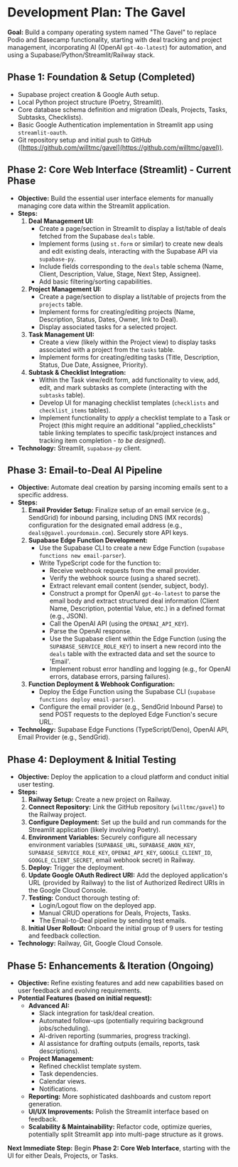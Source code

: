 # Development Plan: The Gavel

**Goal:** Build a company operating system named "The Gavel" to replace Podio and Basecamp functionality, starting with deal tracking and project management, incorporating AI (OpenAI `gpt-4o-latest`) for automation, and using a Supabase/Python/Streamlit/Railway stack.

## Phase 1: Foundation & Setup (Completed)

*   Supabase project creation & Google Auth setup.
*   Local Python project structure (Poetry, Streamlit).
*   Core database schema definition and migration (Deals, Projects, Tasks, Subtasks, Checklists).
*   Basic Google Authentication implementation in Streamlit app using `streamlit-oauth`.
*   Git repository setup and initial push to GitHub ([https://github.com/willtmc/gavel](https://github.com/willtmc/gavel)).

## Phase 2: Core Web Interface (Streamlit) - Current Phase

*   **Objective:** Build the essential user interface elements for manually managing core data within the Streamlit application.
*   **Steps:**
    1.  **Deal Management UI:**
        *   Create a page/section in Streamlit to display a list/table of deals fetched from the Supabase `deals` table.
        *   Implement forms (using `st.form` or similar) to create new deals and edit existing deals, interacting with the Supabase API via `supabase-py`.
        *   Include fields corresponding to the `deals` table schema (Name, Client, Description, Value, Stage, Next Step, Assignee).
        *   Add basic filtering/sorting capabilities.
    2.  **Project Management UI:**
        *   Create a page/section to display a list/table of projects from the `projects` table.
        *   Implement forms for creating/editing projects (Name, Description, Status, Dates, Owner, link to Deal).
        *   Display associated tasks for a selected project.
    3.  **Task Management UI:**
        *   Create a view (likely within the Project view) to display tasks associated with a project from the `tasks` table.
        *   Implement forms for creating/editing tasks (Title, Description, Status, Due Date, Assignee, Priority).
    4.  **Subtask & Checklist Integration:**
        *   Within the Task view/edit form, add functionality to view, add, edit, and mark subtasks as complete (interacting with the `subtasks` table).
        *   Develop UI for managing checklist templates (`checklists` and `checklist_items` tables).
        *   Implement functionality to *apply* a checklist template to a Task or Project (this might require an additional "applied\_checklists" table linking templates to specific task/project instances and tracking item completion - *to be designed*).
*   **Technology:** Streamlit, `supabase-py` client.

## Phase 3: Email-to-Deal AI Pipeline

*   **Objective:** Automate deal creation by parsing incoming emails sent to a specific address.
*   **Steps:**
    1.  **Email Provider Setup:** Finalize setup of an email service (e.g., SendGrid) for inbound parsing, including DNS (MX records) configuration for the designated email address (e.g., `deals@gavel.yourdomain.com`). Securely store API keys.
    2.  **Supabase Edge Function Development:**
        *   Use the Supabase CLI to create a new Edge Function (`supabase functions new email-parser`).
        *   Write TypeScript code for the function to:
            *   Receive webhook requests from the email provider.
            *   Verify the webhook source (using a shared secret).
            *   Extract relevant email content (sender, subject, body).
            *   Construct a prompt for OpenAI `gpt-4o-latest` to parse the email body and extract structured deal information (Client Name, Description, potential Value, etc.) in a defined format (e.g., JSON).
            *   Call the OpenAI API (using the `OPENAI_API_KEY`).
            *   Parse the OpenAI response.
            *   Use the Supabase client within the Edge Function (using the `SUPABASE_SERVICE_ROLE_KEY`) to insert a new record into the `deals` table with the extracted data and set the source to 'Email'.
            *   Implement robust error handling and logging (e.g., for OpenAI errors, database errors, parsing failures).
    3.  **Function Deployment & Webhook Configuration:**
        *   Deploy the Edge Function using the Supabase CLI (`supabase functions deploy email-parser`).
        *   Configure the email provider (e.g., SendGrid Inbound Parse) to send POST requests to the deployed Edge Function's secure URL.
*   **Technology:** Supabase Edge Functions (TypeScript/Deno), OpenAI API, Email Provider (e.g., SendGrid).

## Phase 4: Deployment & Initial Testing

*   **Objective:** Deploy the application to a cloud platform and conduct initial user testing.
*   **Steps:**
    1.  **Railway Setup:** Create a new project on Railway.
    2.  **Connect Repository:** Link the GitHub repository (`willtmc/gavel`) to the Railway project.
    3.  **Configure Deployment:** Set up the build and run commands for the Streamlit application (likely involving Poetry).
    4.  **Environment Variables:** Securely configure all necessary environment variables (`SUPABASE_URL`, `SUPABASE_ANON_KEY`, `SUPABASE_SERVICE_ROLE_KEY`, `OPENAI_API_KEY`, `GOOGLE_CLIENT_ID`, `GOOGLE_CLIENT_SECRET`, email webhook secret) in Railway.
    5.  **Deploy:** Trigger the deployment.
    6.  **Update Google OAuth Redirect URI:** Add the deployed application's URL (provided by Railway) to the list of Authorized Redirect URIs in the Google Cloud Console.
    7.  **Testing:** Conduct thorough testing of:
        *   Login/Logout flow on the deployed app.
        *   Manual CRUD operations for Deals, Projects, Tasks.
        *   The Email-to-Deal pipeline by sending test emails.
    8.  **Initial User Rollout:** Onboard the initial group of 9 users for testing and feedback collection.
*   **Technology:** Railway, Git, Google Cloud Console.

## Phase 5: Enhancements & Iteration (Ongoing)

*   **Objective:** Refine existing features and add new capabilities based on user feedback and evolving requirements.
*   **Potential Features (based on initial request):**
    *   **Advanced AI:**
        *   Slack integration for task/deal creation.
        *   Automated follow-ups (potentially requiring background jobs/scheduling).
        *   AI-driven reporting (summaries, progress tracking).
        *   AI assistance for drafting outputs (emails, reports, task descriptions).
    *   **Project Management:**
        *   Refined checklist template system.
        *   Task dependencies.
        *   Calendar views.
        *   Notifications.
    *   **Reporting:** More sophisticated dashboards and custom report generation.
    *   **UI/UX Improvements:** Polish the Streamlit interface based on feedback.
    *   **Scalability & Maintainability:** Refactor code, optimize queries, potentially split Streamlit app into multi-page structure as it grows.

**Next Immediate Step:** Begin **Phase 2: Core Web Interface**, starting with the UI for either Deals, Projects, or Tasks. 